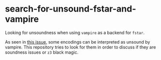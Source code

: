 # search-for-unsound-fstar-and-vampire
Looking for unsoundness when using `vampire` as a backend for `fstar`.

As seen in [this issue](https://github.com/FStarLang/FStar/issues/2868), some encodings can be interpreted as unsound by vampire. This repository tries to look for them in order to discuss if they are soundness issues or `z3` black magic.
